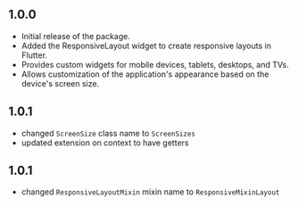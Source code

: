 ## 1.0.0

* Initial release of the package. 
* Added the  ResponsiveLayout  widget to create responsive layouts in Flutter. 
* Provides custom widgets for mobile devices, tablets, desktops, and TVs. 
* Allows customization of the application's appearance based on the device's screen size.

## 1.0.1

* changed `ScreenSize` class name to `ScreenSizes`
* updated extension on context to have getters

## 1.0.1

* changed `ResponsiveLayoutMixin` mixin name to `ResponsiveMixinLayout`